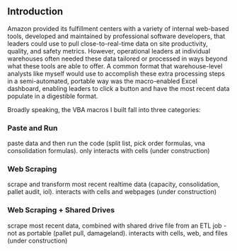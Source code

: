 ## Introduction
Amazon provided its fulfillment centers with a variety of internal web-based tools, developed and maintained by professional software developers, that leaders could use to pull close-to-real-time data on site productivity, quality, and safety metrics.  However, operational leaders at individual warehouses often needed these data tailored or processed in ways beyond what these tools are able to offer.  A common format that warehouse-level analysts like myself would use to accomplish these extra processing steps in a semi-automated, portable way was the macro-enabled Excel dashboard, enabling leaders to click a button and have the most recent data populate in a digestible format.

Broadly speaking, the VBA macros I built fall into three categories:

### Paste and Run
paste data and then run the code (split list, pick order formulas, vna consolidation formulas). only interacts with cells
(under construction)

### Web Scraping
scrape and transform most recent realtime data (capacity, consolidation, pallet audit, iol). interacts with cells and webpages
(under construction)

### Web Scraping + Shared Drives
scrape most recent data, combined with shared drive file from an ETL job - not as portable (pallet pull, damageland). interacts with cells, web, and files
(under construction)
